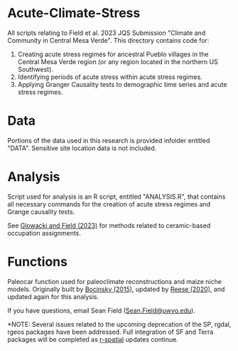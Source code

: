 # Acute-Climate-Stress
All scripts relating to Field et al. 2023 JQS Submission "Climate and Community in Central Mesa Verde".
This directory contains code for: 
1. Creating acute stress regimes for ancestral Pueblo villages in the Central Mesa Verde region (or any region located in the northern US Southwest).
2. Identifying periods of acute stress within acute stress regimes.
3. Applying Granger Causality tests to demographic time series and acute stress regimes.

# Data
Portions of the data used in this research is provided infolder entitled "DATA". Sensitive site location data is not included.

# Analysis 
Script used for analysis is an R script, entitled "ANALYSIS.R", that contains all necessary commands for the creation of acute stress regimes and Grange causality tests. 

See [Glowacki and Field (2023)](https://github.com/sfield2/NSJ-MV-CeramicSeriation) for methods related to ceramic-based occupation assignments.

# Functions
Paleocar function used for paleoclimate reconstructions and maize niche models. Originally built by [Bocinsky (2015)](https://github.com/bocinsky/paleocar), updated by [Reese (2020)](https://github.com/kmreese-io/Reese_2020-JASR/tree/master/FUNCTIONS), and updated again for this analysis. 



If you have questions, email Sean Field (Sean.Field@uwyo.edu).

*NOTE: Several issues related to the upcoming deprecation of the SP, rgdal, rgeos packages have been addressed. Full integration of SF and Terra packages will be completed as [r-spatial](https://r-spatial.org/) updates continue. 
